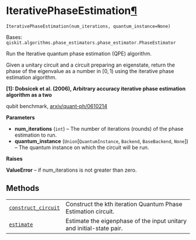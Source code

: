 # IterativePhaseEstimation[¶](#iterativephaseestimation "Permalink to this headline")

<span id="undefined" />

`IterativePhaseEstimation(num_iterations, quantum_instance=None)`

Bases: `qiskit.algorithms.phase_estimators.phase_estimator.PhaseEstimator`

Run the Iterative quantum phase estimation (QPE) algorithm.

Given a unitary circuit and a circuit preparing an eigenstate, return the phase of the eigenvalue as a number in $[0,1)$ using the iterative phase estimation algorithm.

**\[1]: Dobsicek et al. (2006), Arbitrary accuracy iterative phase estimation algorithm as a two**

qubit benchmark, [arxiv/quant-ph/0610214](https://arxiv.org/abs/quant-ph/0610214)

**Parameters**

*   **num\_iterations** (`int`) – The number of iterations (rounds) of the phase estimation to run.
*   **quantum\_instance** (`Union`\[`QuantumInstance`, `Backend`, `BaseBackend`, `None`]) – The quantum instance on which the circuit will be run.

**Raises**

**ValueError** – if num\_iterations is not greater than zero.

## Methods

|                                                                                                                                                                                                                 |                                                                      |
| --------------------------------------------------------------------------------------------------------------------------------------------------------------------------------------------------------------- | -------------------------------------------------------------------- |
| [`construct_circuit`](qiskit.algorithms.IterativePhaseEstimation.construct_circuit#qiskit.algorithms.IterativePhaseEstimation.construct_circuit "qiskit.algorithms.IterativePhaseEstimation.construct_circuit") | Construct the kth iteration Quantum Phase Estimation circuit.        |
| [`estimate`](qiskit.algorithms.IterativePhaseEstimation.estimate#qiskit.algorithms.IterativePhaseEstimation.estimate "qiskit.algorithms.IterativePhaseEstimation.estimate")                                     | Estimate the eigenphase of the input unitary and initial-state pair. |
